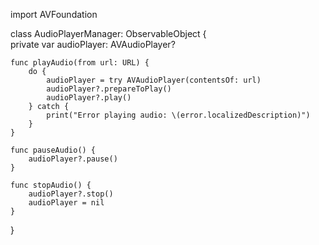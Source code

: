 import AVFoundation  
  
class AudioPlayerManager: ObservableObject {  
    private var audioPlayer: AVAudioPlayer?  
  
    func playAudio(from url: URL) {  
        do {  
            audioPlayer = try AVAudioPlayer(contentsOf: url)  
            audioPlayer?.prepareToPlay()  
            audioPlayer?.play()  
        } catch {  
            print("Error playing audio: \(error.localizedDescription)")  
        }  
    }  
  
    func pauseAudio() {  
        audioPlayer?.pause()  
    }  
  
    func stopAudio() {  
        audioPlayer?.stop()  
        audioPlayer = nil  
    }  
}  
